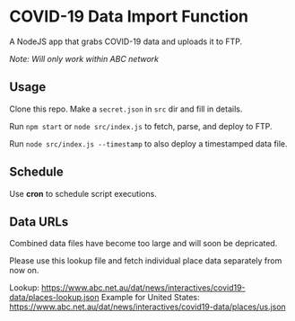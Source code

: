 # COVID-19 Data Import Function

A NodeJS app that grabs COVID-19 data and uploads it to FTP.

_Note: Will only work within ABC network_

## Usage

Clone this repo. Make a `secret.json` in `src` dir and fill in details.

Run `npm start` or `node src/index.js` to fetch, parse, and deploy to FTP.

Run `node src/index.js --timestamp` to also deploy a timestamped data file.

## Schedule

Use **cron** to schedule script executions.

## Data URLs

Combined data files have become too large and will soon be depricated.

Please use this lookup file and fetch individual place data separately from now on.

Lookup: https://www.abc.net.au/dat/news/interactives/covid19-data/places-lookup.json
Example for United States: https://www.abc.net.au/dat/news/interactives/covid19-data/places/us.json
